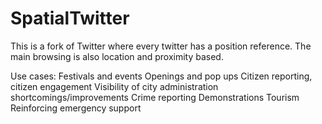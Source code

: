 # SpatialTwitter

This is a fork of Twitter where every twitter has a position reference. The main browsing is also location and proximity based. 

Use cases:
Festivals and events
Openings and pop ups
Citizen reporting, citizen engagement
Visibility of city administration shortcomings/improvements
Crime reporting
Demonstrations
Tourism
Reinforcing emergency support
